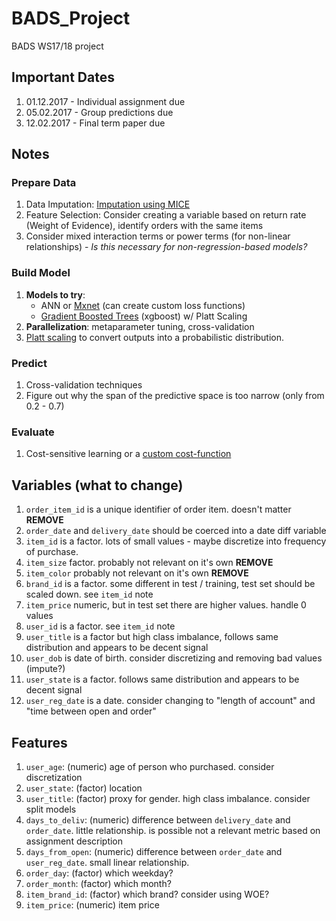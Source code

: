 # BADS_Project

BADS WS17/18 project

## Important Dates

1. 01.12.2017 - Individual assignment due
2. 05.02.2017 - Group predictions due
3. 12.02.2017 - Final term paper due

## Notes

### Prepare Data

1. Data Imputation: [Imputation using MICE](https://datascienceplus.com/imputing-missing-data-with-r-mice-package/)
2. Feature Selection: Consider creating a variable based on return rate (Weight of Evidence), identify orders with the same items
3. Consider mixed interaction terms or power terms (for non-linear relationships) - *Is this necessary for non-regression-based models?*

### Build Model

1. **Models to try**: 
    - ANN or [Mxnet](http://mxnet.incubator.apache.org/tutorials/r/fiveMinutesNeuralNetwork.html) (can create custom loss functions)
    - [Gradient Boosted Trees](http://xgboost.readthedocs.io/en/latest/model.html#why-introduce-the-general-principle) (xgboost) w/ Platt Scaling
2. **Parallelization**: metaparameter tuning, cross-validation
3. [Platt scaling](https://www.analyticsvidhya.com/blog/2016/07/platt-scaling-isotonic-regression-minimize-logloss-error/) to convert outputs into a probabilistic distribution.

### Predict

1. Cross-validation techniques
2. Figure out why the span of the predictive space is too narrow (only from 0.2 - 0.7)

### Evaluate

1. Cost-sensitive learning or a [custom cost-function](http://willwolf.io/2015/11/18/so-you-want-to-implement-a-custom-loss-function/)

## Variables (what to change)

1. `order_item_id` is a unique identifier of order item. doesn't matter **REMOVE**
2. `order_date` and `delivery_date` should be coerced into a date diff variable
3. `item_id` is a factor. lots of small values - maybe discretize into frequency of purchase.
4. `item_size` factor. probably not relevant on it's own **REMOVE**
5. `item_color` probably not relevant on it's own **REMOVE**
6. `brand_id` is a factor. some different in test / training, test set should be scaled down. see `item_id` note
7. `item_price` numeric, but in test set there are higher values. handle 0 values
8. `user_id` is a factor. see `item_id` note
9. `user_title` is a factor but high class imbalance, follows same distribution and appears to be decent signal
10. `user_dob` is date of birth. consider discretizing and removing bad values (impute?)
11. `user_state` is a factor. follows same distribution and appears to be decent signal
12. `user_reg_date` is a date. consider changing to "length of account" and "time between open and order"

## Features
1. `user_age`: (numeric) age of person who purchased. consider discretization
2. `user_state`: (factor) location
3. `user_title`: (factor) proxy for gender. high class imbalance. consider split models
4. `days_to_deliv`: (numeric) difference between `delivery_date` and `order_date`. little relationship. is possible not a relevant metric based on assignment description
5. `days_from_open`: (numeric) difference between `order_date` and `user_reg_date`. small linear relationship.
6. `order_day`: (factor) which weekday?
7. `order_month`: (factor) which month?
9. `item_brand_id`: (factor) which brand? consider using WOE?
10. `item_price`: (numeric) item price

